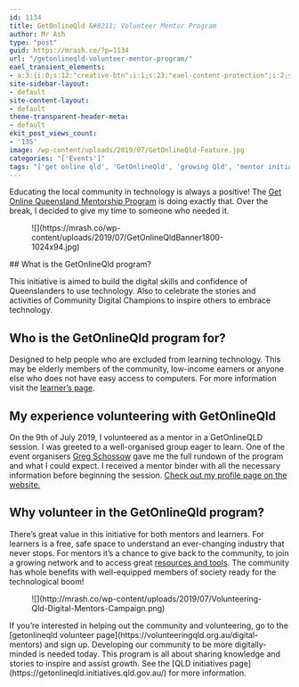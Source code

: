```yaml
---
id: 1134
title: GetOnlineQld &#8211; Volunteer Mentor Program
author: Mr Ash
type: "post"
guid: https://mrash.co/?p=1134
url: "/getonlineqld-volunteer-mentor-program/"
eael_transient_elements:
- a:3:{i:0;s:12:"creative-btn";i:1;s:23:"eael-content-protection";i:2;s:21:"eael-reading-progress";}
site-sidebar-layout:
- default
site-content-layout:
- default
theme-transparent-header-meta:
- default
ekit_post_views_count:
- '135'
image: /wp-content/uploads/2019/07/GetOnlineQld-Feature.jpg
categories: "['Events']"
tags: "['get online qld', 'GetOnlineQld', 'growing Qld', 'mentor initiative', 'mentor program', 'mentorship tech', 'Queensland technology', 'technology growth', 'volunteer initiative', 'volunteer program']"
---
```


Educating the local community in technology is always a positive! The [Get Online Queensland Mentorship Program](https://getonlineqld.initiatives.qld.gov.au/getonlineqld-home) is doing exactly that. Over the break, I decided to give my time to someone who needed it.

<figure class="wp-block-image">![](https://mrash.co/wp-content/uploads/2019/07/GetOnlineQldBanner1800-1024x94.jpg)</figure>##  What is the GetOnlineQld program? 

This initiative is aimed to build the digital skills and confidence of Queenslanders to use technology. Also to celebrate the stories and activities of Community Digital Champions to inspire others to embrace technology.

## Who is the GetOnlineQld program for?

Designed to help people who are excluded from learning technology. This may be elderly members of the community, low-income earners or anyone else who does not have easy access to computers. For more information visit the [learner’s page](https://getonlineqld.initiatives.qld.gov.au/getonlineqld-learners).

## My experience volunteering with GetOnlineQld

On the 9th of July 2019, I volunteered as a mentor in a GetOnlineQLD session. I was greeted to a well-organised group eager to learn. One of the event organisers [Greg Schossow](https://www.linkedin.com/in/gregschossow) gave me the full rundown of the program and what I could expect. I received a mentor binder with all the necessary information before beginning the session. [Check out my profile page on the website.](https://getonlineqld.initiatives.qld.gov.au/getonlineqld-mentors/stories/it-teacher-business-owner-ashley-ball)

## Why volunteer in the GetOnlineQld program?

There’s great value in this initiative for both mentors and learners. For learners is a free, safe space to understand an ever-changing industry that never stops. For mentors it’s a chance to give back to the community, to join a growing network and to access great [resources and tools](https://getonlineqld.initiatives.qld.gov.au/getonlineqld-resources). The community has whole benefits with well-equipped members of society ready for the technological boom!

<div class="wp-block-image"><figure class="aligncenter">![](http://mrash.co/wp-content/uploads/2019/07/Volunteering-Qld-Digital-Mentors-Campaign.png)</figure></div>If you’re interested in helping out the community and volunteering, go to the [getonlineqld volunteer page](https://volunteeringqld.org.au/digital-mentors) and sign up. Developing our community to be more digitally-minded is needed today. This program is all about sharing knowledge and stories to inspire and assist growth. See the [QLD initiatives page](https://getonlineqld.initiatives.qld.gov.au/) for more information.